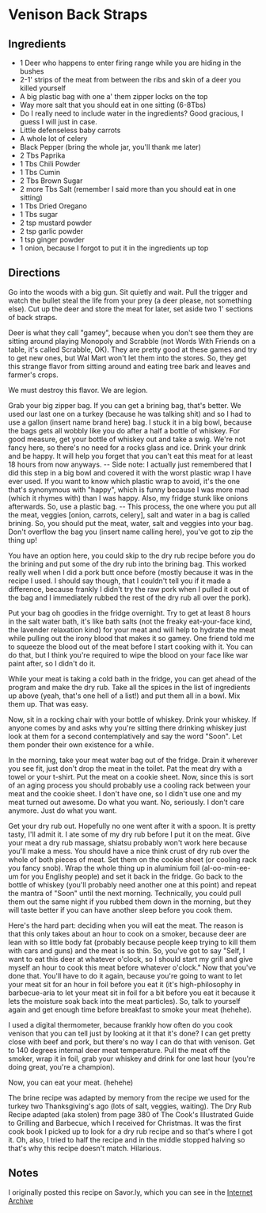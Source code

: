 # Venison Back Straps

## Ingredients

* 1 Deer who happens to enter firing range while you are hiding in the bushes
* 2-1' strips of the meat from between the ribs and skin of a deer you killed yourself
* A big plastic bag with one a' them zipper locks on the top
* Way more salt that you should eat in one sitting (6-8Tbs)
* Do I really need to include water in the ingredients? Good gracious, I guess I will just in case.
* Little defenseless baby carrots
* A whole lot of celery
* Black Pepper (bring the whole jar, you'll thank me later)
* 2 Tbs Paprika
* 1 Tbs Chili Powder
* 1 Tbs Cumin
* 2 Tbs Brown Sugar
* 2 more Tbs Salt (remember I said more than you should eat in one sitting)
* 1 Tbs Dried Oregano
* 1 Tbs sugar
* 2 tsp mustard powder
* 2 tsp garlic powder
* 1 tsp ginger powder
* 1 onion, because I forgot to put it in the ingredients up top

## Directions

Go into the woods with a big gun. Sit quietly and wait. Pull the trigger and watch the bullet steal the life from your prey (a deer please, not something else). Cut up the deer and store the meat for later, set aside two 1' sections of back straps. 

Deer is what they call "gamey", because when you don't see them they are sitting around playing Monopoly and Scrabble (not Words With Friends on a table, it's called Scrabble, OK). They are pretty good at these games and try to get new ones, but Wal Mart won't let them into the stores. So, they get this strange flavor from sitting around and eating tree bark and leaves and farmer's crops.

We must destroy this flavor. We are legion.

Grab your big zipper bag. If you can get a brining bag, that's better. We used our last one on a turkey (because he was talking shit) and so I had to use a gallon (insert name brand here) bag. I stuck it in a big bowl, because the bags gets all wobbly like you do after a half a bottle of whiskey. For good measure, get your bottle of whiskey out and take a swig. We're not fancy here, so there's no need for a rocks glass and ice. Drink your drink and be happy. It will help you forget that you can't eat this meat for at least 18 hours from now anyways. 
-- Side note: I actually just remembered that I did this step in a big bowl and covered it with the worst plastic wrap I have ever used. If you want to know which plastic wrap to avoid, it's the one that's synonymous with "happy", which is funny because I was more mad (which it rhymes with) than I was happy. Also, my fridge stunk like onions afterwards. So, use a plastic bag. -- 
This process, the one where you put all the meat, veggies [onion, carrots, celery], salt and water in a bag is called brining. So, you should put the meat, water, salt and veggies into your bag. Don't overflow the bag you (insert name calling here), you've got to zip the thing up!

You have an option here, you could skip to the dry rub recipe before you do the brining and put some of the dry rub into the brining bag. This worked really well when I did a pork butt once before (mostly because it was in the recipe I used. I should say though, that I couldn't tell you if it made a difference, because frankly I didn't try the raw pork when I pulled it out of the bag and I immediately rubbed the rest of the dry rub all over the pork).

Put your bag oh goodies in the fridge overnight. Try to get at least 8 hours in the salt water bath, it's like bath salts (not the freaky eat-your-face kind, the lavender relaxation kind) for your meat and will help to hydrate the meat while pulling out the irony blood that makes it so gamey. One friend told me to squeeze the blood out of the meat before I start cooking with it. You can do that, but I think you're required to wipe the blood on your face like war paint after, so I didn't do it.

While your meat is taking a cold bath in the fridge, you can get ahead of the program and make the dry rub. Take all the spices in the list of ingredients up above (yeah, that's one hell of a list!) and put them all in a bowl. Mix them up. That was easy.

Now, sit in a rocking chair with your bottle of whiskey. Drink your whiskey. If anyone comes by and asks why you're sitting there drinking whiskey just look at them for a second contemplatively and say the word "Soon". Let them ponder their own existence for a while.

In the morning, take your meat water bag out of the fridge. Drain it wherever you see fit, just don't drop the meat in the toilet. Pat the meat dry with a towel or your t-shirt. Put the meat on a cookie sheet. Now, since this is sort of an aging process you should probably use a cooling rack between your meat and the cookie sheet. I don't have one, so I didn't use one and my meat turned out awesome. Do what you want. No, seriously. I don't care anymore. Just do what you want.

Get your dry rub out. Hopefully no one went after it with a spoon. It is pretty tasty, I'll admit it. I ate some of my dry rub before I put it on the meat. Give your meat a dry rub massage, shiatsu probably won't work here because you'll make a mess. You should have a nice think crust of dry rub over the whole of both pieces of meat. Set them on the cookie sheet (or cooling rack you fancy snob). Wrap the whole thing up in aluminium foil (al-oo-min-ee-um for you Englishy people) and set it back in the fridge. Go back to the bottle of whiskey (you'll probably need another one at this point) and repeat the mantra of "Soon" until the next morning. Technically, you could pull them out the same night if you rubbed them down in the morning, but they will taste better if you can have another sleep before you cook them.

Here's the hard part: deciding when you will eat the meat. The reason is that this only takes about an hour to cook on a smoker, because deer are lean with so little body fat (probably because people keep trying to kill them with cars and guns) and the meat is so thin. So, you've got to say "Self, I want to eat this deer at whatever o'clock, so I should start my grill and give myself an hour to cook this meat before whatever o'clock." Now that you've done that. You'll have to do it again, because you're going to want to let your meat sit for an hour in foil before you eat it (it's high-philosophy in barbecue-aria to let your meat sit in foil for a bit before you eat it because it lets the moisture soak back into the meat particles). So, talk to yourself again and get enough time before breakfast to smoke your meat (hehehe).

I used a digital thermometer, because frankly how often do you cook venison that you can tell just by looking at it that it's done? I can get pretty close with beef and pork, but there's no way I can do that with venison. Get to 140 degrees internal deer meat temperature. Pull the meat off the smoker, wrap it in foil, grab your whiskey and drink for one last hour (you're doing great, you're a champion).

Now, you can eat your meat. (hehehe)

The brine recipe was adapted by memory from the recipe we used for the turkey two Thanksgiving's ago (lots of salt, veggies, waiting). The Dry Rub Recipe adapted (aka stolen) from page 380 of The Cook's Illustrated Guide to Grilling and Barbecue, which I received for Christmas. It was the first cook book I picked up to look for a dry rub recipe and so that's where I got it. Oh, also, I tried to half the recipe and in the middle stopped halving so that's why this recipe doesn't match. Hilarious.

## Notes
I originally posted this recipe on Savor.ly, which you can see in the [Internet Archive](http://web.archive.org/web/20130218153120/http://savor.ly/recipes/venison-back-straps)

